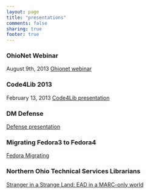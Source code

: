 ```yaml
---
layout: page
title: "presentations"
comments: false
sharing: true
footer: true
---
```


### OhioNet Webinar
August 9th, 2013
[Ohionet webinar](/presentations/ohionet-webinar)

### Code4Lib 2013
February 13, 2013
[Code4Lib presentation](/presentations/code4lib2013)

### DM Defense
[Defense presentation](/presentations/dm-defense)

### Migrating Fedora3 to Fedora4
[Fedora Migrating](/presentations/fedora-migrate)

### Northern Ohio Technical Services Librarians
[Stranger in a Strange Land: EAD in a MARC-only world](/presentations/notsl)
